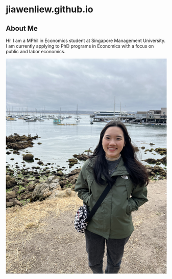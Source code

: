 # jiawenliew.github.io

## About Me
Hi! I am a MPhil in Economics student at Singapore Management University. I am currently applying to PhD programs in Economics with a focus on public and labor economics.

![Jia Wen](me.jpeg)
